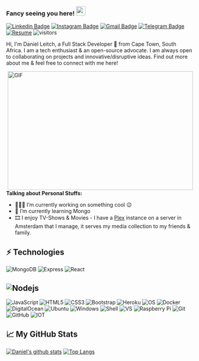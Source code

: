 ### Fancy seeing you here! <img src="https://media.giphy.com/media/hvRJCLFzcasrR4ia7z/giphy.gif" width="25px">

[![Linkedin Badge](https://img.shields.io/badge/-Danielleitch-blue?style=flat-square&logo=Linkedin&logoColor=white&link=https://www.linkedin.com/in/danielleitch//)](https://www.linkedin.com/in/danielleitch/)
[![Instagram Badge](https://img.shields.io/badge/-dan_leitch-purple?style=flat-square&logo=instagram&logoColor=white&link=https://www.instagram.com/dan_leitch/)](https://www.instagram.com/dan_leitch/)
[![Gmail Badge](https://img.shields.io/badge/-dndleitch@gmail.com-c14438?style=flat-square&logo=Gmail&logoColor=white&link=mailto:dndleitch@gmail.com)](mailto:dndleitch@gmail.com)
[![Telegram Badge](https://img.shields.io/badge/-Telegram-red?style=flat-square&logo=Telegram&logoColor=white&link=https://t.me/bladesnbones)](https://t.me/bladesnbones)
[![Resume](https://img.shields.io/badge/-Resume-success?style=flat-square)](https://thunder-chief.github.io/Daniel_Leitch_CV/)
![visitors](https://visitor-badge.glitch.me/badge?page_id=Thunder-Chief)

Hi, I'm Daniel Leitch, a Full Stack Developer 🚀 from Cape Town, South Africa.
I am a tech enthusiast & an open-source advocate. I am always open to collaborating on projects and innovative/disruptive ideas. Find out more about me & feel free to connect with me here!

<img align="right" alt="GIF" src="https://github.com/abhisheknaiidu/abhisheknaiidu/blob/master/code.gif?raw=true" width="500" height="320" />

**Talking about Personal Stuffs:**

- 👨🏽‍💻 I’m currently working on something cool :wink:
- 🌱 I’m currently learning Mongo
- 🎞 I enjoy TV-Shows & Movies - I have a [Plex](https://github.com/plexinc) instance on a server in Amsterdam that I manage, it serves my media collection to my friends & family.

## ⚡ Technologies

![MongoDB](https://img.shields.io/badge/-MongoDB-black?style=flat-square&logo=mongodb)
![Express](https://img.shields.io/badge/-ExpressJS-red?style=flat-square&logo=expressjs&logoColor=black)
![React](https://img.shields.io/badge/-React-black?style=flat-square&logo=react)
## ![Nodejs](https://img.shields.io/badge/-Nodejs-black?style=flat-square&logo=Node.js)
![JavaScript](https://img.shields.io/badge/-JavaScript-black?style=flat-square&logo=javascript)
![HTML5](https://img.shields.io/badge/-HTML5-E34F26?style=flat-square&logo=html5&logoColor=white)
![CSS3](https://img.shields.io/badge/-CSS3-1572B6?style=flat-square&logo=css3)
![Bootstrap](https://img.shields.io/badge/-Bootstrap-563D7C?style=flat-square&logo=bootstrap)
![Heroku](https://img.shields.io/badge/-Heroku-430098?style=flat-square&logo=heroku)
![OS](https://img.shields.io/badge/OS-Linux-informational?style=flat-square&logo=linux&logoColor=white)
![Docker](https://img.shields.io/badge/-Docker-black?style=flat-square&logo=docker)
![DigitalOcean](https://img.shields.io/badge/-Digital%20Ocean-darkblue?style=flat-square&logo=digitalocean)
![Ubuntu](https://img.shields.io/badge/-Ubuntu-red?style=flat-square&logo=Ubuntu&logoColor=black)
![Windows](https://img.shields.io/badge/OS-Windows-informational?style=flat-square&logo=windows&logoColor=white)
![Shell](https://img.shields.io/badge/-shell-5391FE?style=flat-square&logo=PowerShell&logoColor=white)
![VS](https://img.shields.io/badge/-VS%20Code-007ACC?style=flat-square&logo=visual-studio-code&logoColor=white)
![Raspberry Pi](https://img.shields.io/badge/-Raspberry%20Pi-C51A4A?style=flat-square&logo=Raspberry-Pi)
![Git](https://img.shields.io/badge/-Git-black?style=flat-square&logo=git)
![GitHub](https://img.shields.io/badge/-GitHub-181717?style=flat-square&logo=github)
![IOT](https://img.shields.io/badge/-IOT-blue?style=flat-square&logo=IOT)




## 📈 My GitHub Stats
[![Daniel's github stats](https://github-readme-stats.vercel.app/api?username=Thunder-Chief&theme=tokyonight&show_icons=true)](https://github.com/Thunder-Chief/Thunder-Chief)
[![Top Langs](https://github-readme-stats.vercel.app/api/top-langs/?username=Thunder-Chief&theme=tokyonight&layout=compact)](https://github.com/Thunder-Chief/Thunder-Chief)
 

